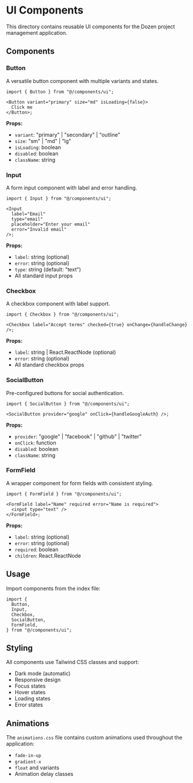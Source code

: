 # UI Components

This directory contains reusable UI components for the Dozen project management application.

## Components

### Button

A versatile button component with multiple variants and states.

```tsx
import { Button } from "@/components/ui";

<Button variant="primary" size="md" isLoading={false}>
  Click me
</Button>;
```

**Props:**

- `variant`: "primary" | "secondary" | "outline"
- `size`: "sm" | "md" | "lg"
- `isLoading`: boolean
- `disabled`: boolean
- `className`: string

### Input

A form input component with label and error handling.

```tsx
import { Input } from "@/components/ui";

<Input
  label="Email"
  type="email"
  placeholder="Enter your email"
  error="Invalid email"
/>;
```

**Props:**

- `label`: string (optional)
- `error`: string (optional)
- `type`: string (default: "text")
- All standard input props

### Checkbox

A checkbox component with label support.

```tsx
import { Checkbox } from "@/components/ui";

<Checkbox label="Accept terms" checked={true} onChange={handleChange} />;
```

**Props:**

- `label`: string | React.ReactNode (optional)
- `error`: string (optional)
- All standard checkbox props

### SocialButton

Pre-configured buttons for social authentication.

```tsx
import { SocialButton } from "@/components/ui";

<SocialButton provider="google" onClick={handleGoogleAuth} />;
```

**Props:**

- `provider`: "google" | "facebook" | "github" | "twitter"
- `onClick`: function
- `disabled`: boolean
- `className`: string

### FormField

A wrapper component for form fields with consistent styling.

```tsx
import { FormField } from "@/components/ui";

<FormField label="Name" required error="Name is required">
  <input type="text" />
</FormField>;
```

**Props:**

- `label`: string (optional)
- `error`: string (optional)
- `required`: boolean
- `children`: React.ReactNode

## Usage

Import components from the index file:

```tsx
import {
  Button,
  Input,
  Checkbox,
  SocialButton,
  FormField,
} from "@/components/ui";
```

## Styling

All components use Tailwind CSS classes and support:

- Dark mode (automatic)
- Responsive design
- Focus states
- Hover states
- Loading states
- Error states

## Animations

The `animations.css` file contains custom animations used throughout the application:

- `fade-in-up`
- `gradient-x`
- `float` and variants
- Animation delay classes
